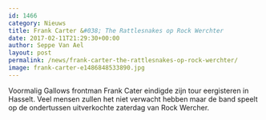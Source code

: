 ```yaml
---
id: 1466
category: Nieuws
title: Frank Carter &#038; The Rattlesnakes op Rock Werchter
date: 2017-02-11T21:29:30+00:00
author: Seppe Van Ael
layout: post
permalink: /news/frank-carter-the-rattlesnakes-op-rock-werchter/
image: frank-carter-e1486848533890.jpg
---
```

Voormalig Gallows frontman Frank Cater eindigde zijn tour eergisteren in Hasselt. Veel mensen zullen het niet verwacht hebben maar de band speelt op de ondertussen uitverkochte zaterdag van Rock Wercher.

&nbsp;